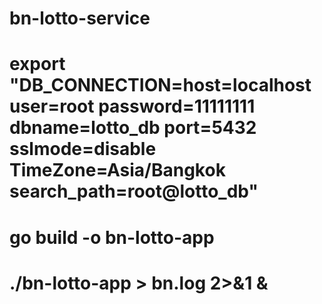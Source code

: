 # bn-lotto-service
# export "DB_CONNECTION=host=localhost user=root password=11111111 dbname=lotto_db port=5432 sslmode=disable TimeZone=Asia/Bangkok search_path=root@lotto_db"
# go build -o bn-lotto-app
# ./bn-lotto-app > bn.log 2>&1 &